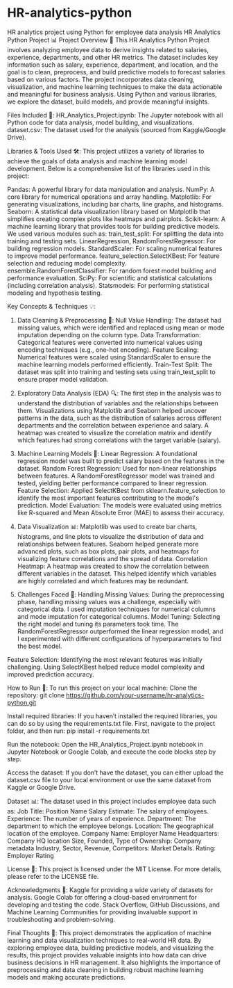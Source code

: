 # HR-analytics-python
HR analytics project using Python for employee data analysis
HR Analytics Python Project 📊
Project Overview 📝
This HR Analytics Python Project involves analyzing employee data to derive insights related to salaries, experience, departments, and other HR metrics. The dataset includes key information such as salary, experience, department, and location, and the goal is to clean, preprocess, and build predictive models to forecast salaries based on various factors.
The project incorporates data cleaning, visualization, and machine learning techniques to make the data actionable and meaningful for business analysis. Using Python and various libraries, we explore the dataset, build models, and provide meaningful insights.

Files Included 📁:
HR_Analytics_Project.ipynb: The Jupyter notebook with all Python code for data analysis, model building, and visualizations.
dataset.csv: The dataset used for the analysis (sourced from Kaggle/Google Drive).

Libraries & Tools Used 🛠️:
This project utilizes a variety of libraries to achieve the goals of data analysis and machine learning model development. Below is a comprehensive list of the libraries used in this project:

Pandas: A powerful library for data manipulation and analysis.
NumPy: A core library for numerical operations and array handling.
Matplotlib: For generating visualizations, including bar charts, line graphs, and histograms.
Seaborn: A statistical data visualization library based on Matplotlib that simplifies creating complex plots like heatmaps and pairplots.
Scikit-learn: A machine learning library that provides tools for building predictive models. We used various modules such as:
train_test_split: For splitting the data into training and testing sets.
LinearRegression, RandomForestRegressor: For building regression models.
StandardScaler: For scaling numerical features to improve model performance.
feature_selection.SelectKBest: For feature selection and reducing model complexity.
ensemble.RandomForestClassifier: For random forest model building and performance evaluation.
SciPy: For scientific and statistical calculations (including correlation analysis).
Statsmodels: For performing statistical modeling and hypothesis testing.

Key Concepts & Techniques 💡:
1. Data Cleaning & Preprocessing 🧹:
Null Value Handling: The dataset had missing values, which were identified and replaced using mean or mode imputation depending on the column type.
Data Transformation: Categorical features were converted into numerical values using encoding techniques (e.g., one-hot encoding).
Feature Scaling: Numerical features were scaled using StandardScaler to ensure the machine learning models performed efficiently.
Train-Test Split: The dataset was split into training and testing sets using train_test_split to ensure proper model validation.

2. Exploratory Data Analysis (EDA) 🔍:
The first step in the analysis was to understand the distribution of variables and the relationships between them.
Visualizations using Matplotlib and Seaborn helped uncover patterns in the data, such as the distribution of salaries across different departments and the correlation between experience and salary.
A heatmap was created to visualize the correlation matrix and identify which features had strong correlations with the target variable (salary).

3. Machine Learning Models 🤖:
Linear Regression: A foundational regression model was built to predict salary based on the features in the dataset.
Random Forest Regression: Used for non-linear relationships between features. A RandomForestRegressor model was trained and tested, yielding better performance compared to linear regression.
Feature Selection: Applied SelectKBest from sklearn.feature_selection to identify the most important features contributing to the model's prediction.
Model Evaluation: The models were evaluated using metrics like R-squared and Mean Absolute Error (MAE) to assess their accuracy.

4. Data Visualization 📊:
Matplotlib was used to create bar charts, histograms, and line plots to visualize the distribution of data and relationships between features.
Seaborn helped generate more advanced plots, such as box plots, pair plots, and heatmaps for visualizing feature correlations and the spread of data.
Correlation Heatmap: A heatmap was created to show the correlation between different variables in the dataset. This helped identify which variables are highly correlated and which features may be redundant.

5. Challenges Faced 🛑:
Handling Missing Values: During the preprocessing phase, handling missing values was a challenge, especially with categorical data. I used imputation techniques for numerical columns and mode imputation for categorical columns.
Model Tuning: Selecting the right model and tuning its parameters took time. The RandomForestRegressor outperformed the linear regression model, and I experimented with different configurations of hyperparameters to find the best model.

Feature Selection: Identifying the most relevant features was initially challenging. Using SelectKBest helped reduce model complexity and improved prediction accuracy.

How to Run 🏃:
To run this project on your local machine:
Clone the repository:
git clone https://github.com/your-username/hr-analytics-python.git

Install required libraries:
If you haven’t installed the required libraries, you can do so by using the requirements.txt file. First, navigate to the project folder, and then run:
pip install -r requirements.txt

Run the notebook:
Open the HR_Analytics_Project.ipynb notebook in Jupyter Notebook or Google Colab, and execute the code blocks step by step.

Access the dataset:
If you don’t have the dataset, you can either upload the dataset.csv file to your local environment or use the same dataset from Kaggle or Google Drive.

Dataset 📊:
The dataset used in this project includes employee data such as:
Job Title: Position Name
Salary Estimate: The salary of employees.
Experience: The number of years of experience.
Department: The department to which the employee belongs.
Location: The geographical location of the employee.
Company Name: Employer Name
Headquarters: Company HQ location
Size, Founded, Type of Ownership: Company metadata
Industry, Sector, Revenue, Competitors: Market Details.
Rating: Employer Rating

License 📝:
This project is licensed under the MIT License. For more details, please refer to the LICENSE file.

Acknowledgments 👏:
Kaggle for providing a wide variety of datasets for analysis.
Google Colab for offering a cloud-based environment for developing and testing the code.
Stack Overflow, GitHub Discussions, and Machine Learning Communities for providing invaluable support in troubleshooting and problem-solving.

Final Thoughts 💬:
This project demonstrates the application of machine learning and data visualization techniques to real-world HR data. By exploring employee data, building predictive models, and visualizing the results, this project provides valuable insights into how data can drive business decisions in HR management.
It also highlights the importance of preprocessing and data cleaning in building robust machine learning models and making accurate predictions.

